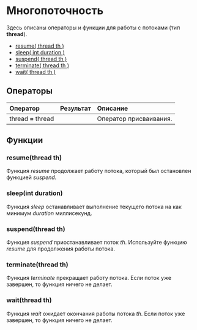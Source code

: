 
# Многопоточность

Здесь описаны операторы и функции для работы с потоками \(тип **thread**\).

* [resume\( thread th \)](threads.md#resumethread-th)
* [sleep\( int duration \)](threads.md#sleepint-duration)
* [suspend\( thread th \)](threads.md#suspendthread-th)
* [terminate\( thread th \)](threads.md#terminatethread-th)
* [wait\( thread th \)](threads.md#waitthread-th)

## Операторы

| Оператор | Результат | Описание |
| :--- | :--- | :--- |
| thread **=** thread |  | Оператор присваивания. |

## Функции

### resume\(thread th\)

Функция _resume_ продолжает работу потока, который был остановлен функцией _suspend_.

### sleep\(int duration\)

Функция _sleep_ останавливает выполнение текущего потока на как минимум _duration_ миллисекунд.

### suspend\(thread th\)

Функция _suspend_ приостанавливает поток _th_. Используйте функцию _resume_ для продолжения работы потока.

### terminate\(thread th\)

Функция _terminate_ прекращает работу потока. Если поток уже завершен, то функция ничего не делает.

### wait\(thread th\)

Функция _wait_ ожидает окончания работы потока _th_. Если поток уже завершен, то функция ничего не делает.

